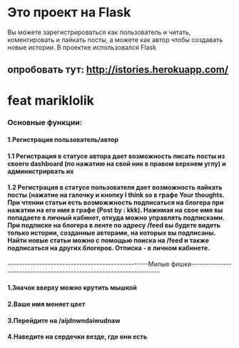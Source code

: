 
# Это проект на Flask
Вы можете зарегистрироваться как пользователь и читать, коментировать и лайкать посты, а можете как автор чтобы создавать новые истории.
В проектке использовался Flask
## опробовать тут: http://istories.herokuapp.com/
# feat mariklolik 
### Основные функции:
#### 1.Регистрация пользователь/автор
#### 1.1 Регистрация в статусе автора дает возможность писать посты из своего dashboard (по нажатию на свой ник в правом верхнем углу) и администрирвать их
#### 1.2 Регистрация в статусе пользователя дает возможность лайкать посты (нажатие на галочку и кнопку I think so в графе Your thoughts. При чтении статьи есть возможжность подписаться на блогера при нажатии на его имя в графе (Post by : kkk). Нажимая на свое имя вы попадаете в личный кабинет, откуда можно управлять подписками. При подписке на блогера в ленте по адресу /feed вы будете видеть только истории, созданные авторами, на которых вы подписаны. Найти новые статьи можно с помощью поиска на /feed и также подписаться на других блогеров. Отписка - в личном кабинете.

-------------------------------------------------Милые фишки-------------------------------------------------------------------

#### 1.Значок вверху можно крутить мышкой
#### 2.Ваше имя меняет цвет
#### 3.Перейдите на /aijdnwndaiwudnaw
#### 4.Наведите на сердечки везде, где они есть

